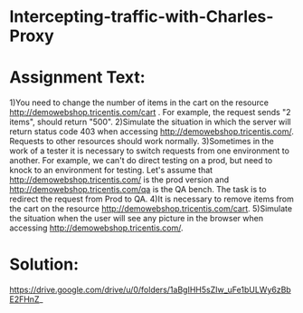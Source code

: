 # Intercepting-traffic-with-Charles-Proxy

# Assignment Text:
1)You need to change the number of items in the cart on the resource http://demowebshop.tricentis.com/cart . For example, the request sends "2 items", should return "500".
2)Simulate the situation in which the server will return status code 403 when accessing http://demowebshop.tricentis.com/. Requests to other resources should work normally.
3)Sometimes in the work of a tester it is necessary to switch requests from one environment to another. For example, we can't do direct testing on a prod, but need to knock to an environment for testing. Let's assume that http://demowebshop.tricentis.com/ is the prod version and http://demowebshop.tricentis.com/qa is the QA bench. The task is to redirect the request from Prod to QA.
4)It is necessary to remove items from the cart on the resource http://demowebshop.tricentis.com/cart.
5)Simulate the situation when the user will see any picture in the browser when accessing http://demowebshop.tricentis.com/.

# Solution:
https://drive.google.com/drive/u/0/folders/1aBgIHH5sZIw_uFe1bULWy6zBbE2FHnZ_
